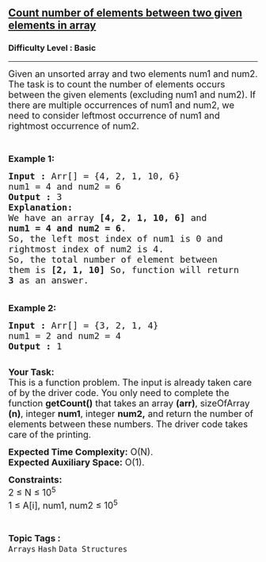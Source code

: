 <h2><a href="https://practice.geeksforgeeks.org/problems/count-number-of-elements-between-two-given-elements-in-array4044/1?page=6&difficulty[]=-1&category[]=Arrays&sortBy=submissions">Count number of elements between two given elements in array</a></h2><h3>Difficulty Level : Basic</h3><hr><div class="problems_problem_content__Xm_eO"><p><span style="font-size:18px">Given an unsorted array and two elements num1 and num2. The task is to count the number of elements occurs between the given elements (excluding num1 and num2). If there are multiple occurrences of num1 and num2, we need to consider leftmost occurrence of num1 and rightmost occurrence of num2.</span></p>

<p>&nbsp;</p>

<p><span style="font-size:18px"><strong>Example 1:</strong></span></p>

<pre><span style="font-size:18px"><strong>Input :</strong> Arr[] = {4, 2, 1, 10, 6}
num1 = 4 and num2 = 6
<strong>Output :</strong> 3
<strong>Explanation:
</strong>We have an array <strong>[4, 2, 1, 10, 6]</strong> and 
<strong>num1 = 4 and num2 = 6</strong>. 
So, the left most index of num1 is 0 and 
rightmost index of num2 is 4. 
So, the total number of element between 
them is <strong>[2, 1, 10] </strong>So, function will return 
<strong>3</strong> as an answer.

</span></pre>

<p><span style="font-size:18px"><strong>Example 2:</strong></span></p>

<pre><span style="font-size:18px"><strong>Input :</strong> Arr[] = {3, 2, 1, 4}
num1 = 2 and num2 = 4
<strong>Output :</strong> 1</span>
</pre>

<p><br>
<span style="font-size:18px"><strong>Your Task:</strong><br>
This is a function problem. The input is already taken care of by the driver code. You only need to complete the function <strong>getCount()</strong> that takes an array <strong>(arr)</strong>, sizeOfArray <strong>(n)</strong>, integer <strong>num1</strong>, integer <strong>num2,</strong>&nbsp;and return the number of elements between these numbers. The driver code takes care of the printing.</span></p>

<p><span style="font-size:18px"><strong>Expected Time Complexity:</strong>&nbsp;O(N).<br>
<strong>Expected Auxiliary Space:</strong>&nbsp;O(1).</span></p>

<p><span style="font-size:18px"><strong>Constraints:</strong><br>
2 ≤ N ≤ 10<sup>5</sup><br>
1&nbsp;≤ A[i], num1, num2 ≤ 10<sup>5</sup></span></p>
</div><br><p><span style=font-size:18px><strong>Topic Tags : </strong><br><code>Arrays</code>&nbsp;<code>Hash</code>&nbsp;<code>Data Structures</code>&nbsp;